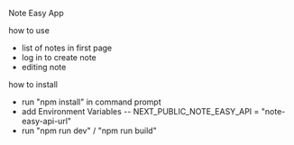 Note Easy App

how to use
- list of notes in first page
- log in to create note
- editing note

how to install
- run "npm install" in command prompt
- add Environment Variables
  -- NEXT_PUBLIC_NOTE_EASY_API = "note-easy-api-url"
- run "npm run dev" / "npm run build"

